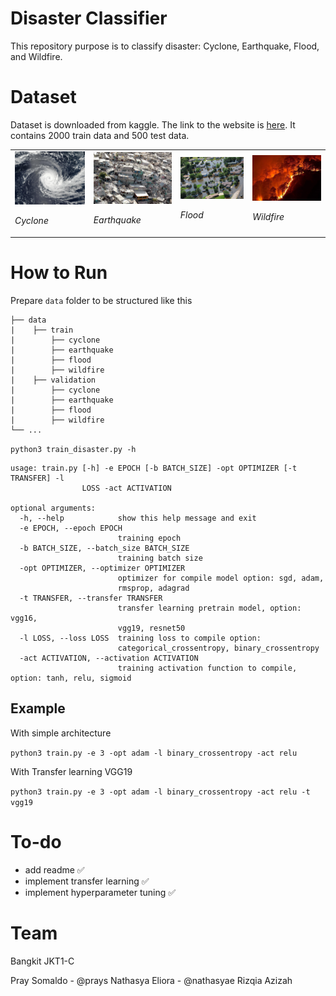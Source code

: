 # Disaster Classifier

This repository purpose is to classify disaster: Cyclone, Earthquake, Flood, and Wildfire.

# Dataset
Dataset is downloaded from kaggle. The link to the website is [here](https://www.kaggle.com/mikolajbabula/disaster-images-dataset-cnn-model?select=DisasterModel).
It contains 2000 train data and 500 test data.

<table>
<tr>
<td> <img src="data/train/cyclone/0.jpg" width="200"> <p><em>Cyclone</em> </p></td>
<td><img src="data/train/earthquake/0.jpg" width="200"> <p><em>Earthquake</em> </p></td>
<td> <img src="data/train/flood/0.jpg" width="200"> <p><em>Flood</em> </p></td>
<td> <img src="data/train/wildfire/0.jpg" width="200"> <p><em>Wildfire</em> </p></td>
</tr>
</table>

# How to Run
Prepare `data` folder to be structured like this


    ├── data
    |    ├── train
    |        ├── cyclone
    |        ├── earthquake
    |        ├── flood
    |        ├── wildfire
    |    ├── validation
    |        ├── cyclone
    |        ├── earthquake
    |        ├── flood
    |        ├── wildfire
    └── ...        

`python3 train_disaster.py -h`

```
usage: train.py [-h] -e EPOCH [-b BATCH_SIZE] -opt OPTIMIZER [-t TRANSFER] -l
                LOSS -act ACTIVATION

optional arguments:
  -h, --help            show this help message and exit
  -e EPOCH, --epoch EPOCH
                        training epoch
  -b BATCH_SIZE, --batch_size BATCH_SIZE
                        training batch size
  -opt OPTIMIZER, --optimizer OPTIMIZER
                        optimizer for compile model option: sgd, adam,
                        rmsprop, adagrad
  -t TRANSFER, --transfer TRANSFER
                        transfer learning pretrain model, option: vgg16,
                        vgg19, resnet50
  -l LOSS, --loss LOSS  training loss to compile option:
                        categorical_crossentropy, binary_crossentropy
  -act ACTIVATION, --activation ACTIVATION
                        training activation function to compile, option: tanh, relu, sigmoid

```
## Example
With simple architecture

`python3 train.py -e 3 -opt adam -l binary_crossentropy -act relu`

With Transfer learning VGG19

`python3 train.py -e 3 -opt adam -l binary_crossentropy -act relu -t vgg19`


# To-do
- add readme ✅
- implement transfer learning ✅
- implement hyperparameter tuning ✅

# Team
Bangkit JKT1-C

Pray Somaldo - @prays
Nathasya Eliora - @nathasyae
Rizqia Azizah
